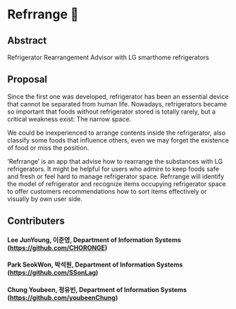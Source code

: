 # Refrrange 👋
<!-- maybe an logo image here -->

## Abstract
Refrigerator Rearrangement Advisor with LG smarthome refrigerators

## Proposal
Since the first one was developed, refrigerator has been an essential device that cannot be separated from human life. Nowadays, refrigerators became so important that foods without refrigerator stored is totally rarely, but a critical weakness exist:
The narrow space.

We could be inexperienced to arrange contents inside the refrigerator, also classify some foods that influence others, even we may forget the existence of food or miss the position.

‘Refrrange’ is an app that advise how to rearrange the substances with LG refrigerators. It might be helpful for users who admire to keep foods safe and fresh or feel hard to manage refrigerator space. Refrrange will identify the model of refrigerator and recognize items occupying refrigerator space to offer customers recommendations how to sort items effectively or visually by own user side.

## Contributers
#### Lee JunYoung, 이준영, Department of Information Systems (https://github.com/CHORONGE)
#### Park SeokWon, 박석원, Department of Information Systems (https://github.com/SSonLag)
#### Chung Youbeen, 정유빈, Department of Information Systems (https://github.com/youbeenChung)

<!--
**Refrrange/Refrrange** is a ✨ _special_ ✨ repository because its `README.md` (this file) appears on your GitHub profile.

Here are some ideas to get you started:

- 🔭 I’m currently working on ...
- 🌱 I’m currently learning ...
- 👯 I’m looking to collaborate on ...
- 🤔 I’m looking for help with ...
- 💬 Ask me about ...
- 📫 How to reach me: ...
- 😄 Pronouns: ...
- ⚡ Fun fact: ...
-->
